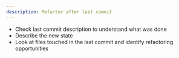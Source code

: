 ```yaml
---
description: Refactor after last commit
---
```


- Check last commit description to understand what was done
- Describe the new state
- Look at files touched in the last commit and identify refactoring opportunities
